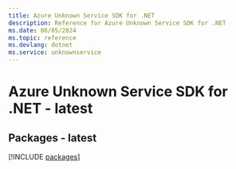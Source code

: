 ```yaml
---
title: Azure Unknown Service SDK for .NET
description: Reference for Azure Unknown Service SDK for .NET
ms.date: 08/05/2024
ms.topic: reference
ms.devlang: dotnet
ms.service: unknownservice
---
```

# Azure Unknown Service SDK for .NET - latest
## Packages - latest
[!INCLUDE [packages](unknown-service-index.md)]